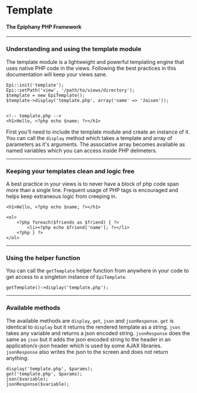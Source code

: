 Template
=======================
#### The Epiphany PHP Framework

----------------------------------------

### Understanding and using the template module

The template module is a lightweight and powerful templating engine that uses native PHP code in the views. Following the best practices in this documentation will keep your views sane.

    Epi::init('template');
    Epi::setPath('view', '/path/to/views/directory');
    $template = new EpiTemplate();
    $template->display('template.php', array('name' => 'Jaisen'));


    <!-- template.php -->
    <h1>Hello, <?php echo $name; ?></h1>

First you'll need to include the template module and create an instance of it. You can call the `display` method which takes a template and array of parameters as it's arguments. The associative array becomes available as named variables which you can access inside PHP delimeters.

----------------------------------------

### Keeping your templates clean and logic free

A best practice in your views is to never have a block of php code span more than a single line. Frequent usage of PHP tags is encouraged and helps keep extraneous logic from creeping in.

    <h1>Hello, <?php echo $name; ?></h1>

    <ol>
        <?php foreach($friends as $friend) { ?>
            <li><?php echo $friend['name']; ?></li>
        <?php } ?>
    </ol>

----------------------------------------

### Using the helper function

You can call the `getTemplate` helper function from anywhere in your code to get access to a singleton instance of `EpiTemplate`.

    getTemplate()->display('template.php');

----------------------------------------

### Available methods

The available methods are `display`, `get`, `json` and `jsonResponse`. `get` is identical to `display` but it returns the rendered template as a string. `json` takes any variable and returns a json encoded string. `jsonResponse` does the same as `json` but it adds the json encoded string to the header in an application/x-json header which is used by some AJAX libraries. `jsonResponse` also writes the json to the screen and does not return anything. 

    display('template.php', $params);
    get('template.php', $params);
    json($variable);
    jsonResponse($variable);

